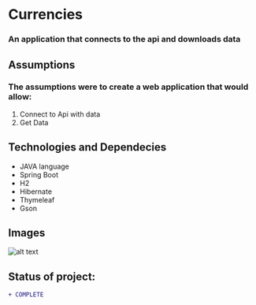 # Currencies

### An application that connects to the api and downloads data

## Assumptions
### The assumptions were to create a web application that would allow:
1. Connect to Api with data
2. Get Data

## Technologies and Dependecies
* JAVA language
* Spring Boot 
* H2
* Hibernate
* Thymeleaf
* Gson

## Images 
![alt text](https://i.imgur.com/KKHNSw5.png)

## Status of project: 
```diff 
+ COMPLETE
```
